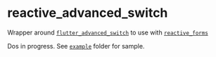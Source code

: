 # reactive_advanced_switch

Wrapper around [`flutter_advanced_switch`](https://pub.dev/packages/flutter_advanced_switch) to use with [`reactive_forms`](https://pub.dev/packages/reactive_forms)

Dos in progress. See [`example`](https://github.com/artflutter/reactive_forms_widgets/tree/master/packages/reactive_advanced_switch/example) folder for sample.